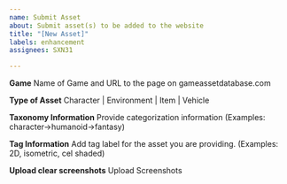 ```yaml
---
name: Submit Asset
about: Submit asset(s) to be added to the website
title: "[New Asset]"
labels: enhancement
assignees: SXN31

---
```


**Game**
Name of Game and URL to the page on gameassetdatabase.com

**Type of Asset**
Character | Environment | Item | Vehicle

**Taxonomy Information**
Provide categorization information
(Examples: character->humanoid->fantasy)

**Tag Information**
Add tag label for the asset you are providing.
(Examples: 2D, isometric, cel shaded)

**Upload clear screenshots**
Upload Screenshots
